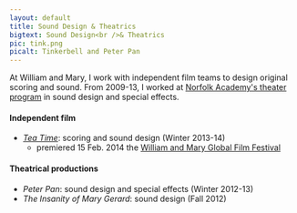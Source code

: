 ```yaml
---
layout: default
title: Sound Design & Theatrics
bigtext: Sound Design<br />& Theatrics
pic: tink.png
picalt: Tinkerbell and Peter Pan
---
```


At William and Mary, I work with independent film teams to design original scoring and sound.
From 2009-13, I worked at [Norfolk Academy's theater program][NA theater] in sound design and special effects.

[NA theater]: http://www.norfolkacademy.org/podium/default.aspx?t=163976

#### Independent film

- _[Tea Time][]_: scoring and sound design (Winter 2013-14)
  - premiered 15 Feb. 2014 the [William and Mary Global Film Festival][GFF]

[Tea Time]: https://www.youtube.com/watch?v=9nlef_4igaU
[GFF]: http://filmfestival.wm.edu/

#### Theatrical productions

- _Peter Pan_: sound design and special effects (Winter 2012-13)
- _The Insanity of Mary Gerard_: sound design (Fall 2012)
